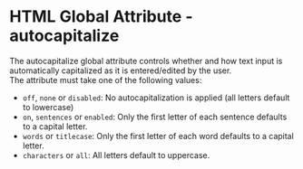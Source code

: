 # HTML Global Attribute - autocapitalize

The autocapitalize global attribute controls whether and how text input is automatically capitalized as it is entered/edited by the user.<br>
The attribute must take one of the following values:
- `off`, `none` or `disabled`: No autocapitalization is applied (all letters default to lowercase)
- `on`, `sentences` or `enabled`: Only the first letter of each sentence defaults to a capital letter.
- `words` or `titlecase`: Only the first letter of each word defaults to a capital letter.
- `characters` or `all`: All letters default to uppercase.